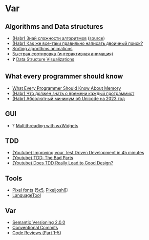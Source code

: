 # Var

## Algorithms and Data structures
* [(Habr) Знай сложности алгоритмов](https://habr.com/ru/articles/188010/) ([source](https://www.bigocheatsheet.com/))
* [(Habr) Как же все-таки правильно написать двоичный поиск?](https://habr.com/ru/articles/91698/)
* [Sorting algorithms animations](https://www.toptal.com/developers/sorting-algorithms)
* [Быстрая сортировка (интерактивная анимация)](https://dyzzet.ru/a/quicksort/)
* ❓ [Data Structure Visualizations](https://www.cs.usfca.edu/~galles/visualization/Algorithms.html)

## What every programmer should know
* [What Every Programmer Should Know About Memory](https://akkadia.org/drepper/cpumemory.pdf)
* [(Habr) Что должен знать о времени каждый программист](https://habr.com/ru/articles/123461/)
* [(Habr) Абсолютный минимум об Unicode на 2023 год](https://habr.com/ru/companies/wunderfund/articles/777850/)

## GUI
* ? [Multithreading with wxWidgets](https://cool-emerald.blogspot.com/2020/01/multithreading-with-wxwidgets.html)

## TDD
* [(Youtube) Improving your Test Driven Development in 45 minutes](https://www.youtube.com/watch?v=2vEoL3Irgiw)
* [(Youtube) TDD: The Bad Parts](https://www.youtube.com/watch?v=xPL84vvLwXA)
* [(Youtube) Does TDD Really Lead to Good Design?](https://www.youtube.com/watch?v=KyFVA4Spcgg)

## Tools
* [Pixel fonts](https://www.dafont.com/bitmap.php) ([5x5](https://www.dafont.com/5x5.font), [Pixeljosh6](https://www.dafont.com/pixeljosh6.font))
* [LanguageTool](https://languagetool.org/ru)

## Var
* [Semantic Versioning 2.0.0](https://semver.org)
* [Conventional Commits](https://www.conventionalcommits.org/)
* [Code Reviews (Part 1-5)](https://arne-mertz.de/2017/12/code-reviews-why/)
